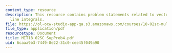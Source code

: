 ```yaml
---
content_type: resource
description: This resource contains problem statements related to vector fields and
  line integrals.
file: https://ol-ocw-studio-app-qa.s3.amazonaws.com/courses/18-02sc-multivariable-calculus-fall-2010/6caaa9b374498e2231c0cee45f049a90_MIT18_02SC_SupProb4.pdf
file_type: application/pdf
resourcetype: Document
title: MIT18_02SC_SupProb4.pdf
uid: 6caaa9b3-7449-8e22-31c0-cee45f049a90
---
```

